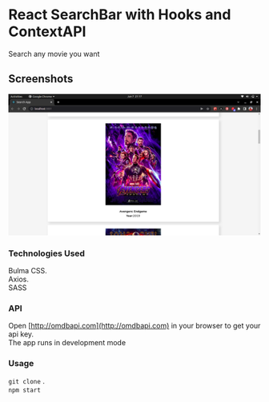 # React SearchBar with Hooks and ContextAPI

Search any movie you want

## Screenshots
![Avengers!](/src/assets/images/Avengers.png)
### Technologies Used

Bulma CSS.\
Axios.\
SASS

### API

Open [http://omdbapi.com](http://omdbapi.com) in your browser to get your api key.\
The app runs in development mode

### Usage

`git clone` .\
`npm start`







